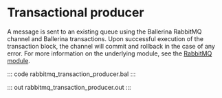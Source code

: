 # Transactional producer

A message is sent to an existing queue
using the Ballerina RabbitMQ channel and Ballerina transactions.
Upon successful execution of the transaction block,
the channel will commit and rollback in the case of any error.
For more information on the underlying module,
see the [RabbitMQ module](https://docs.central.ballerina.io/ballerinax/rabbitmq/latest).

::: code rabbitmq_transaction_producer.bal :::

::: out rabbitmq_transaction_producer.out :::